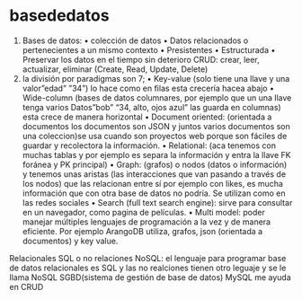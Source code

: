 # basededatos
1.	Bases de datos: 
•	colección de datos
•	Datos relacionados o pertenecientes a un mismo contexto
•	Presistentes
•	Estructurada
•	Preservar los datos en el tiempo sin deterioro
CRUD: crear, leer, actualizar, eliminar (Create, Read, Update, Delete)
2.	 la división por paradigmas son 7;
•	Key-value (solo tiene una llave y una valor”edad” ”34”) lo hace como en filas esta crecería hacea abajo
•	Wide-column (bases de datos columnares, por ejemplo que un una llave tenga varios Datos”bob” “34, alto, ojos azul” las guarda en columnas) esta crece de manera horizontal
•	Document oriented: (orientada a documentos los documentos son JSON y juntos varios documentos son una coleccion)se usa cuando son proyectos web porque son fáciles de guardar y recolectora la información.
•	Relational: (aca tenemos con muchas tablas y por ejemplo es separa la información y entra la llave FK foránea y PK principal)
•	Graph: (grafos) o nodos (datos o información) y tenemos unas aristas (las interacciones que van pasando a través de los nodos) que las relacionan entre sí por ejemplo con likes, es mucha información que con otra base de datos no podría. Se utilizan como en las redes sociales
•	Search (full text search engine): sirve para consultar en un navegador, como pagina de películas. 
•	Multi model: poder manejar múltiples lenguajes de programación a la vez y de manera eficiente. Por ejemplo ArangoDB utiliza, grafos, json (orientada a documentos) y key value.

Relacionales SQL o no relaciones NoSQL:  el lenguaje para programar base de datos relacionales es SQL y las no realciones tienen otro leguaje y se le llama NoSQL
SGBD(sistema de gestión de base de datos) MySQL me ayuda en CRUD
